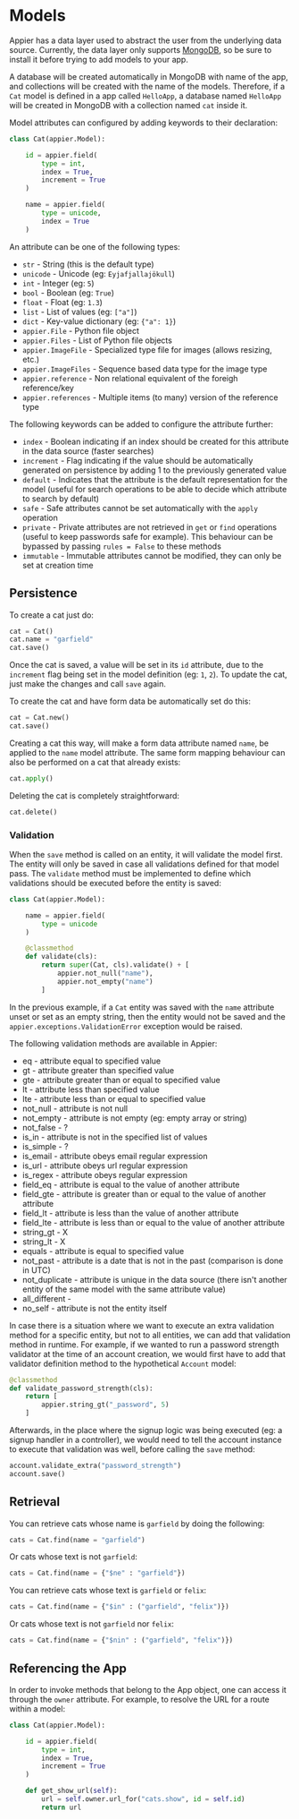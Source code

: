 # Models

Appier has a data layer used to abstract the user from the underlying data source.
Currently, the data layer only supports [MongoDB](http://www.mongodb.org/), so be
sure to install it before trying to add models to your app.

A database will be created automatically in MongoDB with name of the app,
and collections will be created with the name of the models. Therefore, if a `Cat`
model is defined in a app called `HelloApp`, a database named `HelloApp` will be
created in MongoDB with a collection named `cat` inside it.

Model attributes can configured by adding keywords to their declaration:

```python
class Cat(appier.Model):

    id = appier.field(
        type = int,
        index = True,
        increment = True
    )

    name = appier.field(
        type = unicode,
        index = True
    )
```

An attribute can be one of the following types:

* `str` - String (this is the default type)
* `unicode` - Unicode (eg: `Eyjafjallajökull`)
* `int` - Integer (eg: `5`)
* `bool` - Boolean (eg: `True`)
* `float` - Float (eg: `1.3`)
* `list` - List of values (eg: `["a"]`)
* `dict` - Key-value dictionary (eg: `{"a": 1}`)
* `appier.File` - Python file object
* `appier.Files` - List of Python file objects
* `appier.ImageFile` - Specialized type file for images (allows resizing, etc.)
* `appier.ImageFiles` - Sequence based data type for the image type
* `appier.reference` - Non relational equivalent of the foreigh reference/key
* `appier.references` - Multiple items (to many) version of the reference type

The following keywords can be added to configure the attribute further:

* `index` - Boolean indicating if an index should be created for this attribute in
the data source (faster searches)
* `increment` - Flag indicating if the value should be automatically generated on
persistence by adding 1 to the previously generated value
* `default` - Indicates that the attribute is the default representation for the model
(useful for search operations to be able to decide which attribute to search by default)
* `safe` - Safe attributes cannot be set automatically with the `apply` operation
* `private` - Private attributes are not retrieved in `get` or `find` operations (useful
to keep passwords safe for example). This behaviour can be bypassed by passing
`rules = False` to these methods
* `immutable` - Immutable attributes cannot be modified, they can only be set at creation time

## Persistence

To create a cat just do:

```python
cat = Cat()
cat.name = "garfield"
cat.save()
```

Once the cat is saved, a value will be set in its `id` attribute, due to the
`increment` flag being set in the model definition (eg: `1`, `2`). To update the
cat, just make the changes and call `save` again.

To create the cat and have form data be automatically set do this:

```python
cat = Cat.new()
cat.save()
```

Creating a cat this way, will make a form data attribute named `name`,
be applied to the `name` model attribute. The same form mapping behaviour can
also be performed on a cat that already exists:

```python
cat.apply()
```

Deleting the cat is completely straightforward:

```python
cat.delete()
```

### Validation

When the `save` method is called on an entity, it will validate the model first.
The entity will only be saved in case all validations defined for that model pass.
The `validate` method must be implemented to define which validations should
be executed before the entity is saved:

```python
class Cat(appier.Model):

    name = appier.field(
        type = unicode
    )

    @classmethod
    def validate(cls):
        return super(Cat, cls).validate() + [
            appier.not_null("name"),
            appier.not_empty("name")
        ]
```

In the previous example, if a `Cat` entity was saved with the `name` attribute
unset or set as an empty string, then the entity would not be saved and the
`appier.exceptions.ValidationError` exception would be raised.

The following validation methods are available in Appier:

* eq - attribute equal to specified value
* gt - attribute greater than specified value
* gte - attribute greater than or equal to specified value
* lt - attribute less than specified value
* lte - attribute less than or equal to specified value
* not_null - attribute is not null
* not_empty - attribute is not empty (eg: empty array or string)
* not_false - ?
* is_in - attribute is not in the specified list of values
* is_simple - ?
* is_email - attribute obeys email regular expression
* is_url - attribute obeys url regular expression
* is_regex - attribute obeys regular expression
* field_eq - attribute is equal to the value of another attribute
* field_gte - attribute is greater than or equal to the value of another attribute
* field_lt - attribute is less than the value of another attribute
* field_lte - attribute is less than or equal to the value of another attribute
* string_gt - X
* string_lt - X
* equals - attribute is equal to specified value
* not_past - attribute is a date that is not in the past (comparison is done in UTC)
* not_duplicate - attribute is unique in the data source (there isn't another entity
of the same model with the same attribute value)
* all_different -
* no_self - attribute is not the entity itself

In case there is a situation where we want to execute an extra validation method
for a specific entity, but not to all entities, we can add that validation method
in runtime. For example, if we wanted to run a password strength validator at the
time of an account creation, we would first have to add that validator definition
method to the hypothetical `Account` model:

```python
@classmethod
def validate_password_strength(cls):
    return [
        appier.string_gt("_password", 5)
    ]
```

Afterwards, in the place where the signup logic was being executed (eg: a signup
handler in a controller), we would need to tell the account instance to execute
that validation was well, before calling the `save` method:

```python
account.validate_extra("password_strength")
account.save()
```

## Retrieval

You can retrieve cats whose name is `garfield` by doing the following:

```python
cats = Cat.find(name = "garfield")
```

Or cats whose text is not `garfield`:

```python
cats = Cat.find(name = {"$ne" : "garfield"})
```

You can retrieve cats whose text is `garfield` or `felix`:

```python
cats = Cat.find(name = {"$in" : ("garfield", "felix")})
```

Or cats whose text is not `garfield` nor `felix`:

```python
cats = Cat.find(name = {"$nin" : ("garfield", "felix")})
```

## Referencing the App

In order to invoke methods that belong to the App object, one can access it through
the `owner` attribute. For example, to resolve the URL for a route within a model:

```python
class Cat(appier.Model):

    id = appier.field(
        type = int,
        index = True,
        increment = True
    )

    def get_show_url(self):
        url = self.owner.url_for("cats.show", id = self.id)
        return url
```
